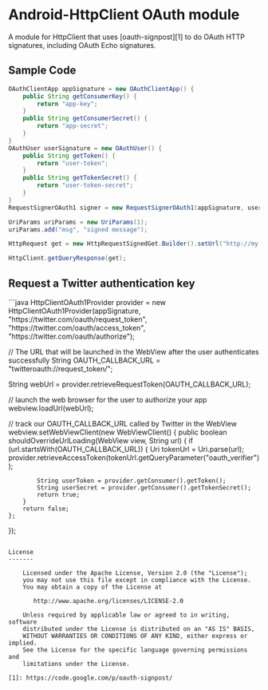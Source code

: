 Android-HttpClient OAuth module
===============================

A module for HttpClient that uses [oauth-signpost][1] to do OAuth HTTP signatures, including OAuth Echo signatures.

Sample Code
-----------

```java
OAuthClientApp appSignature = new OAuthClientApp() {
	public String getConsumerKey() {
		return "app-key";
	}
	public String getConsumerSecret() {
		return "app-secret";
	}
}
OAuthUser userSignature = new OAuthUser() {
	public String getToken() {
		return "user-token";
	}
	public String getTokenSecret() {
		return "user-token-secret";
	}
}
RequestSignerOAuth1 signer = new RequestSignerOAuth1(appSignature, userSignature);

UriParams uriParams = new UriParams(1);
uriParams.add("msg", "signed message");

HttpRequest get = new HttpRequestSignedGet.Builder().setUrl("http://my.com/hello", uriParams).setSigner(signer).build();

HttpClient.getQueryResponse(get);
```

<h2>Request a Twitter authentication key</h2>
```java
HttpClientOAuth1Provider provider = new HttpClientOAuth1Provider(appSignature,
    "https://twitter.com/oauth/request_token",
    "https://twitter.com/oauth/access_token",
    "https://twitter.com/oauth/authorize");

// The URL that will be launched in the WebView after the user authenticates successfully
String OAUTH_CALLBACK_URL = "twitteroauth://request_token/";

String webUrl = provider.retrieveRequestToken(OAUTH_CALLBACK_URL);

// launch the web browser for the user to authorize your app
webview.loadUrl(webUrl);

// track our OAUTH_CALLBACK_URL called by Twitter in the WebView
webview.setWebViewClient(new WebViewClient() {
	public boolean shouldOverrideUrlLoading(WebView view, String url) {
		if (url.startsWith(OAUTH_CALLBACK_URL)) {
			Uri tokenUrl = Uri.parse(url);
			provider.retrieveAccessToken(tokenUrl.getQueryParameter("oauth_verifier"));
			
			String userToken = provider.getConsumer().getToken();
			String userSecret = provider.getConsumer().getTokenSecret();
			return true;
		}
		return false;
	};
});
```

License
-------

    Licensed under the Apache License, Version 2.0 (the "License");
    you may not use this file except in compliance with the License.
    You may obtain a copy of the License at

       http://www.apache.org/licenses/LICENSE-2.0

    Unless required by applicable law or agreed to in writing, software
    distributed under the License is distributed on an "AS IS" BASIS,
    WITHOUT WARRANTIES OR CONDITIONS OF ANY KIND, either express or implied.
    See the License for the specific language governing permissions and
    limitations under the License.

[1]: https://code.google.com/p/oauth-signpost/
